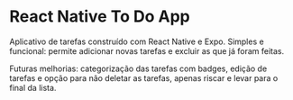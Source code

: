 # React Native To Do App

Aplicativo de tarefas construído com React Native e Expo. Simples e funcional: permite adicionar novas tarefas e excluir as que já foram feitas. 

Futuras melhorias: categorização das tarefas com badges, edição de tarefas e opção para não deletar as tarefas, apenas riscar e levar para o final da lista.
